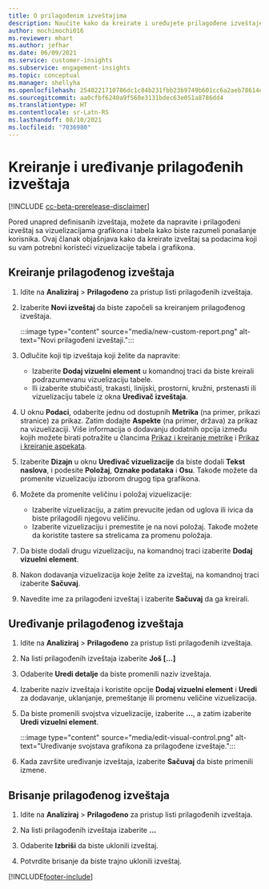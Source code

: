 ```yaml
---
title: O prilagođenim izveštajima
description: Naučite kako da kreirate i uređujete prilagođene izveštaje.
author: mochimochi016
ms.reviewer: mhart
ms.author: jefhar
ms.date: 06/09/2021
ms.service: customer-insights
ms.subservice: engagement-insights
ms.topic: conceptual
ms.manager: shellyha
ms.openlocfilehash: 2540221710786dc1c84b231fbb23b9749b601cc6a2aeb78614e16002302a80a9
ms.sourcegitcommit: aa0cfbf6240a9f560e3131bdec63e051a8786dd4
ms.translationtype: HT
ms.contentlocale: sr-Latn-RS
ms.lasthandoff: 08/10/2021
ms.locfileid: "7036980"
---
```

# <a name="create-and-edit-custom-reports"></a>Kreiranje i uređivanje prilagođenih izveštaja

[!INCLUDE [cc-beta-prerelease-disclaimer](includes/cc-beta-prerelease-disclaimer.md)]

Pored unapred definisanih izveštaja, možete da napravite i prilagođeni izveštaj sa vizuelizacijama grafikona i tabela kako biste razumeli ponašanje korisnika. Ovaj članak objašnjava kako da kreirate izveštaj sa podacima koji su vam potrebni koristeći vizuelizacije tabela i grafikona. 

## <a name="create-a-custom-report"></a>Kreiranje prilagođenog izveštaja

1. Idite na **Analiziraj** > **Prilagođeno** za pristup listi prilagođenih izveštaja.

1. Izaberite **Novi izveštaj** da biste započeli sa kreiranjem prilagođenog izveštaja.

   :::image type="content" source="media/new-custom-report.png" alt-text="Novi prilagođeni izveštaji.":::

1. Odlučite koji tip izveštaja koji želite da napravite:

    - Izaberite **Dodaj vizuelni element** u komandnoj traci da biste kreirali podrazumevanu vizuelizaciju tabele.
    - Ili izaberite stubičasti, trakasti, linijski, prostorni, kružni, prstenasti ili vizuelizaciju tabele iz okna **Uređivač izveštaja**.

1. U oknu **Podaci**, odaberite jednu od dostupnih **Metrika** (na primer, prikazi stranice) za prikaz. Zatim dodajte **Aspekte** (na primer, država) za prikaz na vizuelizaciji. Više informacija o dodavanju dodatnih opcija između kojih možete birati potražite u člancima [Prikaz i kreiranje metrike](metrics.md) i [Prikaz i kreiranje aspekata](dimensions.md).

1. Izaberite **Dizajn** u oknu **Uređivač vizuelizacije** da biste dodali **Tekst naslova**, i podesite **Položaj**, **Oznake podataka** i **Osu**.  Takođe možete da promenite vizuelizaciju izborom drugog tipa grafikona.

1. Možete da promenite veličinu i položaj vizuelizacije:
   - Izaberite vizuelizaciju, a zatim prevucite jedan od uglova ili ivica da biste prilagodili njegovu veličinu.
   - Izaberite vizuelizaciju i premestite je na novi položaj. Takođe možete da koristite tastere sa strelicama za promenu položaja.
1. Da biste dodali drugu vizuelizaciju, na komandnoj traci izaberite **Dodaj vizuelni element**.
1. Nakon dodavanja vizuelizacija koje želite za izveštaj, na komandnoj traci izaberite **Sačuvaj**.

1. Navedite ime za prilagođeni izveštaj i izaberite **Sačuvaj** da ga kreirali.
 
## <a name="edit-a-custom-report"></a>Uređivanje prilagođenog izveštaja

1. Idite na **Analiziraj** > **Prilagođeno** za pristup listi prilagođenih izveštaja.

1. Na listi prilagođenih izveštaja izaberite **Još [...]** 

1. Odaberite **Uredi detalje** da biste promenili naziv izveštaja.

1. Izaberite naziv izveštaja i koristite opcije **Dodaj vizuelni element** i **Uredi** za dodavanje, uklanjanje, premeštanje ili promenu veličine vizuelizacija.

1. Da biste promenili svojstva vizuelizacije, izaberite **...**, a zatim izaberite **Uredi vizuelni element**.

   :::image type="content" source="media/edit-visual-control.png" alt-text="Uređivanje svojstava grafikona za prilagođene izveštaje.":::

1. Kada završite uređivanje izveštaja, izaberite **Sačuvaj** da biste primenili izmene. 

## <a name="delete-a-custom-report"></a>Brisanje prilagođenog izveštaja

1. Idite na **Analiziraj** > **Prilagođeno** za pristup listi prilagođenih izveštaja.

1. Na listi prilagođenih izveštaja izaberite **...**

1. Odaberite **Izbriši** da biste uklonili izveštaj.

1. Potvrdite brisanje da biste trajno uklonili izveštaj.

[!INCLUDE[footer-include](../includes/footer-banner.md)]
